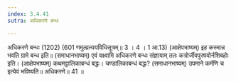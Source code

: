 ```yaml
---
index: 3.4.41
sutra: अधिकरणे बन्धः

---
```

 अधिकरणे बन्धः (1202) (601 णमुल्प्रत्ययविधिसूत्रम्॥ 3 । 4 । 1 आ.13) (आक्षेपभाष्यम्) इह कस्मान्न भवति ग्रामे बन्ध इति॥ (समाधानभाष्यम्) एवं वक्ष्वामि अधिकरणे बन्धः संज्ञायाम् ततः कत्रोर्जीवपुरषयोर्नशिबहोः इति। (आक्षेपभाष्यम्) कथमट्टालिकाबन्धं बद्धः। चण्डालिकाबन्धं बद्धः? (समाधानभाष्यम्) उपमाने कर्मणि च इत्येवं भविष्यति॥ अधिकरणे॥ 41 ॥ 